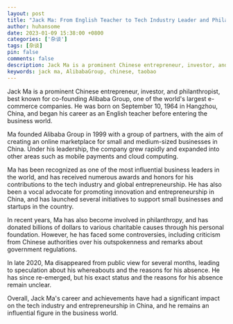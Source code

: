 ```yaml
---
layout: post
title: "Jack Ma: From English Teacher to Tech Industry Leader and Philanthropist"
author: huhansome
date: 2023-01-09 15:38:00 +0800
categories: ['杂谈']
tags: [杂谈]
pin: false
comments: false
description: Jack Ma is a prominent Chinese entrepreneur, investor, and philanthropist, best known for co-founding Alibaba Group, one of the world's largest e-commerce companies. He was born on September 10, 1964 in Hangzhou, China, and began his career as an English teacher before entering the business world.
keywords: jack ma, AlibabaGroup, chinese, taobao
---
```



Jack Ma is a prominent Chinese entrepreneur, investor, and philanthropist, best known for co-founding Alibaba Group, one of the world's largest e-commerce companies. He was born on September 10, 1964 in Hangzhou, China, and began his career as an English teacher before entering the business world.

Ma founded Alibaba Group in 1999 with a group of partners, with the aim of creating an online marketplace for small and medium-sized businesses in China. Under his leadership, the company grew rapidly and expanded into other areas such as mobile payments and cloud computing.

Ma has been recognized as one of the most influential business leaders in the world, and has received numerous awards and honors for his contributions to the tech industry and global entrepreneurship. He has also been a vocal advocate for promoting innovation and entrepreneurship in China, and has launched several initiatives to support small businesses and startups in the country.

In recent years, Ma has also become involved in philanthropy, and has donated billions of dollars to various charitable causes through his personal foundation. However, he has faced some controversies, including criticism from Chinese authorities over his outspokenness and remarks about government regulations.

In late 2020, Ma disappeared from public view for several months, leading to speculation about his whereabouts and the reasons for his absence. He has since re-emerged, but his exact status and the reasons for his absence remain unclear.

Overall, Jack Ma's career and achievements have had a significant impact on the tech industry and entrepreneurship in China, and he remains an influential figure in the business world.